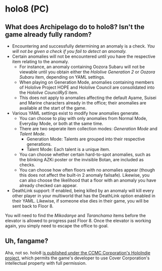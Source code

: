 # holo8 (PC)

## What does Archipelago do to holo8? Isn't the game already fully random?

- Encountering and successfully determining an anomaly is a check. *You will not be given a check if you fail to detect an anomaly.*
- Certain anomalies will not be encountered until you have the respective item relating to the anomaly.
	- For instance, an anomaly containing Oozora Subaru will not be viewable until you obtain either the *Hololive Generation 2* or *Oozora Subaru* item, depending on YAML settings.
	- When playing on Generation Mode, anomalies containing members of Hololive Project HOPE and Hololive Council are consolidated into the *Hololive CouncilRyS* item.
	- This does not apply to anomalies affecting the default Ayame, Suisei and Marine characters already in the office; their anomalies are available at the start of the game.
- Various YAML settings exist to modify how anomalies generate.
	- You can choose to play with only anomalies from Normal Mode, Everyday Mode, or both at the same time.
	- There are two seperate item collection modes: *Generation Mode* and *Talent Mode*.
		- Generation Mode: Talents are grouped into their respective generations.
		- Talent Mode: Each talent is a unique item.
	- You can choose whether certain hard-to-spot anomalies, such as the blinking AZKi poster or the invisible Botan, are included as checks.
	- You can choose how often floors with no anomalies appear (though this does not affect the built-in 2 anomaly failsafe). Likewise, you can also choose the likelihood that a floor with an anomaly you have already checked can appear.
- DeathLink support: If enabled, being killed by an anomaly will kill every other player in your multiworld that has the DeathLink option enabled in their YAML. Likewise, if someone else dies in their game, you will be sent back to Floor 8.

You will need to find the *Mikodanye* and *Taranchama* items before the elevator is allowed to progress past Floor 8. Once the elevator is working again, you simply need to escape the office to goal.

## Uh, fangame?

Aha, not so. holo8 [is published under the CCMC Corporation's HoloIndie project](https://ccmc-corp.com/en/202502/29/), which permits the game's developer to use Cover Corporation's intellectual property with full permission.
